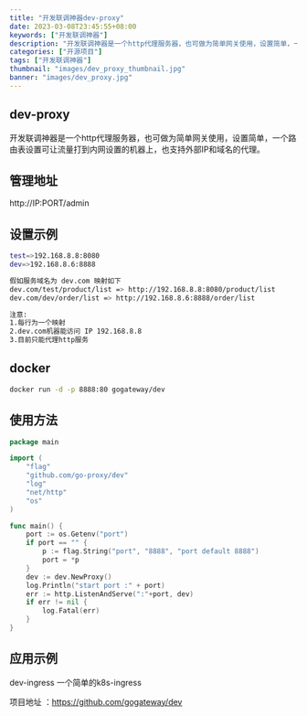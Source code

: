 ```yaml
---
title: "开发联调神器dev-proxy"
date: 2023-03-08T23:45:55+08:00
keywords: ["开发联调神器"]
description: "开发联调神器是一个http代理服务器，也可做为简单网关使用，设置简单，一个路由表设置可让流量打到内网设置的机器上，也支持外部IP和域名的代理。"
categories: ["开源项目"]
tags: ["开发联调神器"]
thumbnail: "images/dev_proxy_thumbnail.jpg"
banner: "images/dev_proxy.jpg"
---
```


## dev-proxy
开发联调神器是一个http代理服务器，也可做为简单网关使用，设置简单，一个路由表设置可让流量打到内网设置的机器上，也支持外部IP和域名的代理。
## 管理地址
http://IP:PORT/admin

## 设置示例
```bash
test=>192.168.8.8:8080
dev=>192.168.8.6:8888

假如服务域名为 dev.com 映射如下
dev.com/test/product/list => http://192.168.8.8:8080/product/list
dev.com/dev/order/list => http://192.168.8.6:8888/order/list

注意:
1.每行为一个映射
2.dev.com机器能访问 IP 192.168.8.8
3.目前只能代理http服务
```
## docker 
```bash
docker run -d -p 8888:80 gogateway/dev
```

## 使用方法
```go
package main

import (
	"flag"
	"github.com/go-proxy/dev"
	"log"
	"net/http"
	"os"
)

func main() {
	port := os.Getenv("port")
	if port == "" {
		p := flag.String("port", "8888", "port default 8888")
		port = *p
	}
	dev := dev.NewProxy()
	log.Println("start port :" + port)
	err := http.ListenAndServe(":"+port, dev)
	if err != nil {
		log.Fatal(err)
	}
}
```

## 应用示例
dev-ingress 一个简单的k8s-ingress 

项目地址 ：https://github.com/gogateway/dev